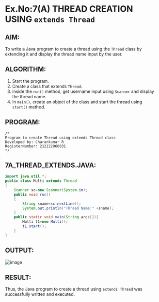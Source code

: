 # Ex.No:7(A) THREAD CREATION USING `extends Thread`

## AIM:
To write a Java program to create a thread using the `Thread` class by extending it and display the thread name input by the user.

## ALGORITHM:
1. Start the program.
2. Create a class that extends `Thread`.
3. Inside the `run()` method, get username input using `Scanner` and display the thread name.
4. In `main()`, create an object of the class and start the thread using `start()` method.

## PROGRAM:
```
/*
Program to create Thread using extends Thread class
Developed by: Charankumar R
RegisterNumber: 212222060031
*/
```

## 7A_THREAD_EXTENDS.JAVA:
```java
import java.util.*;
public class Multi extends Thread
{  
    Scanner sc=new Scanner(System.in);
    public void run()
    {  
        String sname=sc.nextLine();
        System.out.println("Thread Name:" +sname);  
    }  
    public static void main(String args[]){  
        Multi t1=new Multi();  
        t1.start();  
    }      
}  
```

## OUTPUT:
![image](https://github.com/user-attachments/assets/ff67f29e-1b2a-4741-bc03-b5f7c5544499)


## RESULT:
Thus, the Java program to create a thread using `extends Thread` was successfully written and executed.
